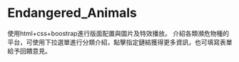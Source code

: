 # Endangered_Animals
使用html+css+boostrap進行版面配置與圖片及特效播放。
介紹各類瀕危物種的平台，可使用下拉選單進行分類介紹，點擊指定鏈結獲得更多資訊，也可填寫表單給予回饋意見。
